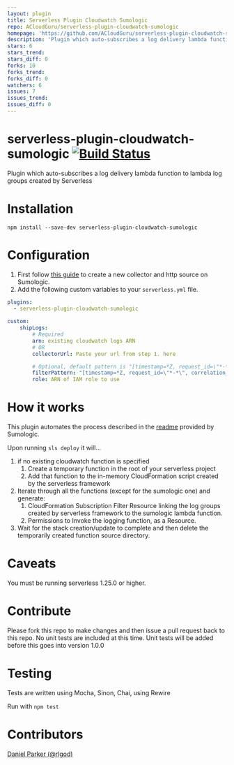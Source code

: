 ```yaml
---
layout: plugin
title: Serverless Plugin Cloudwatch Sumologic
repo: ACloudGuru/serverless-plugin-cloudwatch-sumologic
homepage: 'https://github.com/ACloudGuru/serverless-plugin-cloudwatch-sumologic'
description: 'Plugin which auto-subscribes a log delivery lambda function to lambda log groups created by serverless'
stars: 6
stars_trend: 
stars_diff: 0
forks: 10
forks_trend: 
forks_diff: 0
watchers: 6
issues: 7
issues_trend: 
issues_diff: 0
---
```



# serverless-plugin-cloudwatch-sumologic [![Build Status](https://travis-ci.org/ACloudGuru/serverless-plugin-cloudwatch-sumologic.svg?branch=master)](https://travis-ci.org/ACloudGuru/serverless-plugin-cloudwatch-sumologic)
Plugin which auto-subscribes a log delivery lambda function to lambda log groups created by Serverless

# Installation
`npm install --save-dev serverless-plugin-cloudwatch-sumologic`

# Configuration
1. First follow [this guide](https://help.sumologic.com/Send_Data/Sources/HTTP_Source) to create a new collector and http source on Sumologic.
2. Add the following custom variables to your `serverless.yml` file.

```yaml
plugins:
  - serverless-plugin-cloudwatch-sumologic
  
custom:
    shipLogs:
        # Required
        arn: existing cloudwatch logs ARN
        # OR
        collectorUrl: Paste your url from step 1. here

        # Optional, default pattern is "[timestamp=*Z, request_id=\"*-*\", event]"
        filterPattern: "[timestamp=*Z, request_id=\"*-*\", correlation_id=\"*-*\", event]"
        role: ARN of IAM role to use
```

# How it works
This plugin automates the process described in the [readme](https://github.com/SumoLogic/sumologic-aws-lambda/tree/master/cloudwatchlogs/README.md) provided by Sumologic.

Upon running `sls deploy` it will...

1. if no existing cloudwatch function is specified
    1. Create a temporary function in the root of your serverless project
    2. Add that function to the in-memory CloudFormation script created by the serverless framework
2. Iterate through all the functions (except for the sumologic one) and generate:
    1. CloudFormation Subscription Filter Resource linking the log groups created by serverless framework to the sumologic lambda function.
    2. Permissions to Invoke the logging function, as a Resource.
3. Wait for the stack creation/update to complete and then delete the temporarily created function source directory.

# Caveats
You must be running serverless 1.25.0 or higher.

# Contribute
Please fork this repo to make changes and then issue a pull request back to this repo.
No unit tests are included at this time. Unit tests will be added before this goes into version 1.0.0

# Testing
Tests are written using Mocha, Sinon, Chai, using Rewire

Run with `npm test`

# Contributors
[Daniel Parker (@rlgod)](https://github.com/rlgod)
